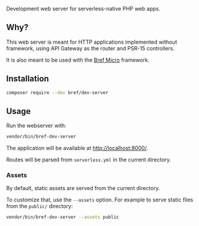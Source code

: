 Development web server for serverless-native PHP web apps.

## Why?

This web server is meant for HTTP applications implemented without framework, using API Gateway as the router and PSR-15 controllers.

It is also meant to be used with the [Bref Micro](https://github.com/brefphp/micro) framework.

## Installation

```bash
composer require --dev bref/dev-server
```

## Usage

Run the webserver with:

```bash
vendor/bin/bref-dev-server
```

The application will be available at [http://localhost:8000/](http://localhost:8000/).

Routes will be parsed from `serverless.yml` in the current directory.

### Assets

By default, static assets are served from the current directory.

To customize that, use the `--assets` option. For example to serve static files from the `public/` directory:

```bash
vendor/bin/bref-dev-server --assets public
```
